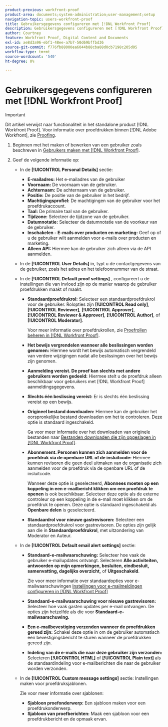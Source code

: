 ```yaml
---
product-previous: workfront-proof
product-area: documents;system-administration;user-management;setup
navigation-topic: users-workfront-proof
title: Gebruikersgegevens configureren met [!DNL Workfront Proof]
description: Gebruikersgegevens configureren met [!DNL Workfront Proof]
author: Courtney
feature: Workfront Proof, Digital Content and Documents
exl-id: ae8d3a96-ebf1-48ee-a7b7-50d69bffbd36
source-git-commit: f776fb88000ea6044b88cba88d0cb7198c205d05
workflow-type: tm+mt
source-wordcount: '540'
ht-degree: 0%

---
```


# Gebruikersgegevens configureren met [!DNL Workfront Proof]

>[!IMPORTANT]
>
>Dit artikel verwijst naar functionaliteit in het standalone product [!DNL Workfront Proof]. Voor informatie over proefdrukken binnen [!DNL Adobe Workfront], zie [Proofing](../../../review-and-approve-work/proofing/proofing.md).

1. Beginnen met het maken of bewerken van een gebruiker zoals beschreven in [Gebruikers maken met [!DNL Workfront Proof]](../../../workfront-proof/wp-mnguserscontacts/users/create-users.md).
1. Geef de volgende informatie op:

   * In de **[!UICONTROL Personal Details]** sectie:

      * **E-mailadres:** Het e-mailadres van de gebruiker
      * **Voornaam:** De voornaam van de gebruiker.
      * **Achternaam:** De achternaam van de gebruiker.
      * **Positie:** De positie van de gebruiker in het bedrijf.
      * **Machtigingsprofiel:** De machtigingen van de gebruiker voor het proefdrukaccount.
      * **Taal:** De primaire taal van de gebruiker.
      * **Tijdzone:** Selecteer de tijdzone van de gebruiker.
      * **Datumnotatie:** Selecteer de datumnotatie van de voorkeur van de gebruiker.
      * **Inschakelen - E-mails over producten en marketing:** Geef op of u de gebruiker wilt aanmelden voor e-mails over producten en marketing.
      * **Alleen API:** Hiermee kan de gebruiker zich alleen via de API aanmelden.

   * In de **[!UICONTROL User Details]** in, typt u de contactgegevens van de gebruiker, zoals het adres en het telefoonnummer van de straat.
   * In de **[!UICONTROL Default proof settings]** , configureert u de instellingen die van invloed zijn op de manier waarop de gebruiker proefdrukken maakt of maakt.

      * **Standaardproefdrukrol:** Selecteer een standaardproefdrukrol voor de gebruiker. Rolopties zijn **[!UICONTROL Read only]**, **[!UICONTROL Reviewer]**, **[!UICONTROL Approver]**, **[!UICONTROL Reviewer & Approver]**, **[!UICONTROL Author]**, of **[!UICONTROL Moderator]**.

        Voor meer informatie over proefdrukrollen, zie [Proefrollen beheren in [!DNL Workfront Proof]](../../../workfront-proof/wp-work-proofsfiles/share-proofs-and-files/manage-proof-roles.md).

      * **Het bewijs vergrendelen wanneer alle beslissingen worden genomen:** Hiermee wordt het bewijs automatisch vergrendeld van verdere wijzigingen nadat alle beslissingen over het bewijs zijn genomen.
      * **Aanmelding vereist. De proef kan slechts met andere gebruikers worden gedeeld:** Hiermee stelt u de proefdruk alleen beschikbaar voor gebruikers met [!DNL Workfront Proof] aanmeldingsgegevens.
      * **Slechts één beslissing vereist:** Er is slechts één beslissing vereist op een bewijs.
      * **Origineel bestand downloaden:** Hiermee kan de gebruiker het oorspronkelijke bestand downloaden om het te controleren. Deze optie is standaard ingeschakeld.

        Ga voor meer informatie over het downloaden van originele bestanden naar [Bestanden downloaden die zijn opgeslagen in [!DNL Workfront Proof]](../../../workfront-proof/wp-work-proofsfiles/manage-your-work/download-files-stored.md).

        <!--      
        <li data-mc-conditions="QuicksilverOrClassic.Draft mode"><strong>Public sharing. The proof can be shared via a public URL or embedded code:</strong>Enables the user to share proofs via a public URL or embed code.<br>This option is enabled by default but is not available if the&nbsp;<strong>Login required</strong>option is selected.<br>For more information on sharing proofs, see "<a href="../../../workfront-proof/wp-work-proofsfiles/share-proofs-and-files/share-public-url.md" class="MCXref xref" xrefformat="{para}">Share the Public URL in Workfront Proof</a>."</li>      
        -->

      * **Abonnement. Personen kunnen zich aanmelden voor de proefdruk via de openbare URL of de insluitcode:** Hiermee kunnen revisoren die geen deel uitmaken van de organisatie zich aanmelden voor de proefdruk via de openbare URL of de insluitcode.

        Wanneer deze optie is geselecteerd, **Abonnees moeten op een koppeling in een e-mailbericht klikken om een proefdruk te openen** is ook beschikbaar. Selecteer deze optie als de externe controleur op een koppeling in de e-mail moet klikken om de proefdruk te openen.
Deze optie is standaard ingeschakeld als **Openbare delen** is geselecteerd.

      * **Standaardrol voor nieuwe gastrevisoren:** Selecteer een standaardproefdrukrol voor gastrevisoren. De opties zijn gelijk aan die in **Standaardproefdrukrol**, met uitzondering van Moderator en Auteur.

   * In de **[!UICONTROL Default email alert settings]** sectie:

      * **Standaard-e-mailwaarschuwing:** Selecteer hoe vaak de gebruiker e-mailupdates ontvangt. Selecteren **Alle activiteiten, antwoorden op mijn opmerkingen, besluiten, eindbesluit, samenvatting, dagelijks overzicht,** of **Uitgeschakeld**.

        Zie voor meer informatie over standaardopties voor e-mailwaarschuwingen [Instellingen voor e-mailmeldingen configureren in [!DNL Workfront Proof]](../../../workfront-proof/wp-emailsntfctns/email-alerts/config-email-notification-settings-wp.md)

      * **Standaard-e-mailwaarschuwing voor nieuwe gastrevisoren:** Selecteer hoe vaak gasten updates per e-mail ontvangen. De opties zijn hetzelfde als die voor **Standaard-e-mailwaarschuwing.**

      * **Een e-mailbevestiging verzenden wanneer de proefdrukken gereed zijn:** Schakel deze optie in om de gebruiker automatisch een bevestigingsbericht te sturen wanneer de proefdrukken gereed zijn.
      * **Indeling van de e-mails die naar deze gebruiker zijn verzonden:** Selecteren **[!UICONTROL HTML]** of **[!UICONTROL Plain text]** als de standaardindeling voor e-mailberichten die naar de gebruiker worden verzonden.

   * In de **[!UICONTROL Custom message settings]** sectie: Instellingen maken voor proefdruksjablonen.

     Zie voor meer informatie over sjablonen:

      * **Sjabloon proefonderwerp:** Een sjabloon maken voor een proefdrukonderwerp.
      * **Sjabloon van proefberichten:** Maak een sjabloon voor een proefdrukbericht en de opmaak ervan.
